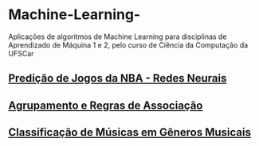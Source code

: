 # Machine-Learning-
Aplicações de algoritmos de Machine Learning para disciplinas de Aprendizado de Máquina 1 e 2, pelo curso de Ciência da Computação da UFSCar


## [Predição de Jogos da NBA - Redes Neurais](https://github.com/enio-martinelli/Machine-Learning-/tree/Predi%C3%A7%C3%A3o_Jogos_NBA_Redes_Neurais)
## [Agrupamento e Regras de Associação](https://github.com/enio-martinelli/Machine-Learning-/tree/Agrupamento/Regras_Associa%C3%A7%C3%A3o)
## [Classificação de Músicas em Gêneros Musicais](https://github.com/enio-martinelli/Machine-Learning-/tree/Classifica%C3%A7%C3%A3o_Musicas_Label_Propagation)
